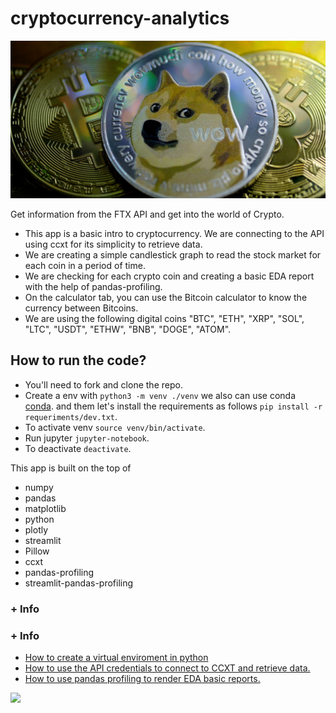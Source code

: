 # cryptocurrency-analytics

![alt text](dashboard/image.jpg)

Get information from the FTX API and get into the world of Crypto.

* This app is a basic intro to cryptocurrency. We are connecting to the API using ccxt for its simplicity to retrieve data. 
* We are creating a simple candlestick graph to read the stock market for each coin in a period of time. 
* We are checking for each crypto coin and creating a basic EDA report with the help of pandas-profiling.
* On the calculator tab, you can use the Bitcoin calculator to know the currency between Bitcoins.
* We are using the following digital coins "BTC", "ETH", "XRP", "SOL", "LTC", "USDT", "ETHW", "BNB", "DOGE", "ATOM".


## How to run the code?

* You'll need to fork and clone the repo.
* Create a env with `python3 -m venv ./venv` we also can use conda [conda](https://docs.conda.io/en/latest/). and them let's install the requirements as follows `pip install -r requeriments/dev.txt`.
* To activate venv `source venv/bin/activate`.
* Run jupyter `jupyter-notebook`.
* To deactivate `deactivate`.

This app is built on the top of
* numpy
* pandas
* matplotlib
* python
* plotly
* streamlit
* Pillow
* ccxt
* pandas-profiling
* streamlit-pandas-profiling

### + Info
### + Info
* [How to create a virtual enviroment in python](https://www.machinelearningplus.com/deployment/conda-create-environment-and-everything-you-need-to-know-to-manage-conda-virtual-environment/)
* [How to use the API credentials to connect to CCXT and retrieve data.](https://techflare.blog/how-to-get-ohlcv-data-for-your-exchange-with-ccxt-library/)
* [How to use pandas profiling to render EDA basic reports.](https://pypi.org/project/pandas-profiling/)

<img src = "https://user-images.githubusercontent.com/96025598/188937586-28575753-fbd6-42de-beca-81ae35b659e0.gif" height = 300>